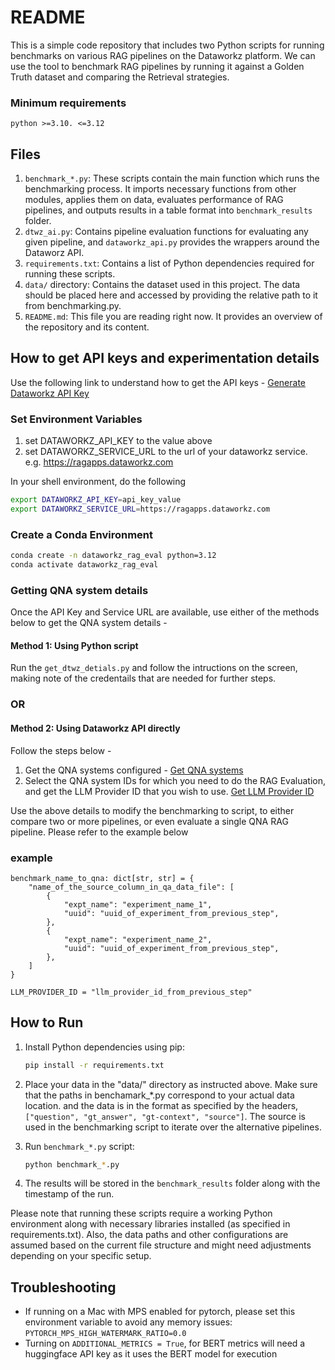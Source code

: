 # README

This is a simple code repository that includes two Python scripts for running benchmarks on various RAG pipelines on the Dataworkz platform. We can use the tool to benchmark RAG pipelines by running it against a Golden Truth dataset and comparing the Retrieval strategies. 

### Minimum requirements 
``` python >=3.10. <=3.12 ```

## Files

1. `benchmark_*.py`: These scripts contain the main function which runs the benchmarking process. It imports necessary functions from other modules, applies them on data, evaluates performance of RAG pipelines, and outputs results in a table format into `benchmark_results` folder.
2. `dtwz_ai.py`: Contains pipeline evaluation functions  for evaluating any given pipeline, and `dataworkz_api.py` provides the wrappers around the Dataworz API.
3. `requirements.txt`: Contains a list of Python dependencies required for running these scripts.
4. `data/` directory: Contains the dataset used in this project. The data should be placed here and accessed by providing the relative path to it from benchmarking.py. 
5. `README.md`: This file you are reading right now. It provides an overview of the repository and its content.

## How to get API keys and experimentation details 
Use the following link to understand how to get the API keys - [Generate Dataworkz API Key](https://docs.dataworkz.com/product-docs/api/generate-api-key-in-dataworkz)
   
### Set Environment Variables 
1. set DATAWORKZ_API_KEY to the value above
2. set DATAWORKZ_SERVICE_URL to the url of your dataworkz service. e.g. https://ragapps.dataworkz.com 

In your shell environment, do the following
``` bash
export DATAWORKZ_API_KEY=api_key_value
export DATAWORKZ_SERVICE_URL=https://ragapps.dataworkz.com 
```

### Create a Conda Environment 

``` bash
conda create -n dataworkz_rag_eval python=3.12
conda activate dataworkz_rag_eval
```

### Getting QNA system details

Once the API Key and Service URL are available, use either of the methods below to get the QNA system details - 

#### Method 1: Using Python script
Run the `get_dtwz_detials.py` and follow the intructions on the screen, making note of the credentails that are needed for further steps. 
### OR
#### Method 2: Using Dataworkz API directly
Follow the steps below - 
1. Get the QNA systems configured - [Get QNA systems](https://docs.dataworkz.com/product-docs/api#qna-v1-systems)
2. Select the QNA system IDs for which you need to do the RAG Evaluation, and get the LLM Provider ID that you wish to use. [Get LLM Provider ID](https://docs.dataworkz.com/product-docs/api#qna-v1-systems-systemid-llm-providers)

Use the above details to modify the benchmarking to script, to either compare two or more pipelines, or even evaluate a single QNA RAG pipeline. Please refer to the example below

### example
```
benchmark_name_to_qna: dict[str, str] = {
    "name_of_the_source_column_in_qa_data_file": [
        {
            "expt_name": "experiment_name_1",
            "uuid": "uuid_of_experiment_from_previous_step",
        },
        {
            "expt_name": "experiment_name_2",
            "uuid": "uuid_of_experiment_from_previous_step",
        },
    ]
}

LLM_PROVIDER_ID = "llm_provider_id_from_previous_step"
```

## How to Run

1. Install Python dependencies using pip: 
   
   ```bash
   pip install -r requirements.txt
   ```
2. Place your data in the "data/" directory as instructed above. Make sure that the paths in benchamark_*.py correspond to your actual data location. and the data is in the format as specified by the headers, `["question", "gt_answer", "gt-context", "source"]`. The source is used in the benchmarking script to iterate over the alternative pipelines.
3. Run `benchmark_*.py` script:
   
    ```bash
    python benchmark_*.py
    ```
4. The results will be stored in the `benchmark_results` folder along with the timestamp of the run. 


Please note that running these scripts require a working Python environment along with necessary libraries installed (as specified in requirements.txt). Also, the data paths and other configurations are assumed based on the current file structure and might need adjustments depending on your specific setup.

## Troubleshooting 
* If running on a Mac with MPS enabled for pytorch, please set this environment variable to avoid any memory issues: ```PYTORCH_MPS_HIGH_WATERMARK_RATIO=0.0```
* Turning on ``` ADDITIONAL_METRICS = True ```, for BERT metrics will need a huggingface API key as it uses the BERT model for execution
